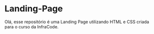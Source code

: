 # Landing-Page
Olá, esse repositório é uma Landing Page utilizando HTML e CSS criada para o curso da InfraCode.